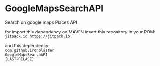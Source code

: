 # GoogleMapsSearchAPI
Search on google maps Places API


for import this dependency on MAVEN
insert this repository in your POM:
<code>
  <repository>
    <id>jitpack.io</id>
    <url>https://jitpack.io</url>
</repository>
</code>

and this dependency:
<code>
<dependency>
    <groupId>com.github.ironblaster</groupId>
    <artifactId>GoogleMapsSearchAPI</artifactId>
    <version>{LAST-RELASE}</version>
</dependency>
</code>


